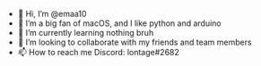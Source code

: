 - 👋 Hi, I’m @emaa10
- 👀 I’m a big fan of macOS, and I like python and arduino
- 🌱 I’m currently learning nothing bruh
- 💞️ I’m looking to collaborate with my friends and team members
- 📫 How to reach me Discord: lontage#2682

<!---
emaa10/emaa10 is a ✨ special ✨ repository because its `README.md` (this file) appears on your GitHub profile.
You can click the Preview link to take a look at your changes.
--->
